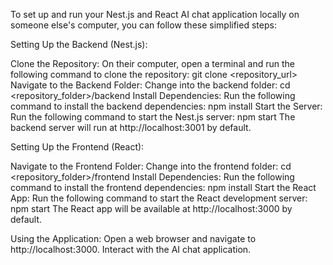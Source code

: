 To set up and run your Nest.js and React AI chat application locally on someone else's computer, you can follow these simplified steps:

Setting Up the Backend (Nest.js):

Clone the Repository:
On their computer, open a terminal and run the following command to clone the repository:
git clone <repository_url>
Navigate to the Backend Folder:
Change into the backend folder:
cd <repository_folder>/backend
Install Dependencies:
Run the following command to install the backend dependencies:
npm install
Start the Server:
Run the following command to start the Nest.js server:
npm start
The backend server will run at http://localhost:3001 by default.

Setting Up the Frontend (React):

Navigate to the Frontend Folder:
Change into the frontend folder:
cd <repository_folder>/frontend
Install Dependencies:
Run the following command to install the frontend dependencies:
npm install
Start the React App:
Run the following command to start the React development server:
npm start
The React app will be available at http://localhost:3000 by default.

Using the Application:
Open a web browser and navigate to http://localhost:3000.
Interact with the AI chat application.

